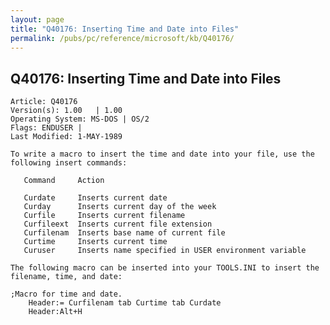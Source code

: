 ```yaml
---
layout: page
title: "Q40176: Inserting Time and Date into Files"
permalink: /pubs/pc/reference/microsoft/kb/Q40176/
---
```


## Q40176: Inserting Time and Date into Files

	Article: Q40176
	Version(s): 1.00   | 1.00
	Operating System: MS-DOS | OS/2
	Flags: ENDUSER |
	Last Modified: 1-MAY-1989
	
	To write a macro to insert the time and date into your file, use the
	following insert commands:
	
	   Command     Action
	
	   Curdate     Inserts current date
	   Curday      Inserts current day of the week
	   Curfile     Inserts current filename
	   Curfileext  Inserts current file extension
	   Curfilenam  Inserts base name of current file
	   Curtime     Inserts current time
	   Curuser     Inserts name specified in USER environment variable
	
	The following macro can be inserted into your TOOLS.INI to insert the
	filename, time, and date:
	
	;Macro for time and date.
	    Header:= Curfilenam tab Curtime tab Curdate
	    Header:Alt+H
